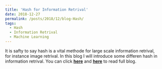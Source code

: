```yaml
---
title: 'Hash for Information Retrival'
date: 2018-12-27
permalink: /posts/2018/12/blog-Hash/
tags:
  - Hash
  - Information Retrival
  - Machine Learning
---
```


It is safty to say hash is a vital methode for large scale information retrival, for instance image retrival. In this blog I will introduce some differen hash in information retrival. You can click [**here**](https://zhuanlan.zhihu.com/p/53417083) and [**here**](https://github.com/PrideLee/Machine-Learning-Notes/tree/master/Machine%20Learning/Search%20%26%26%20Hash) to read full blog.

